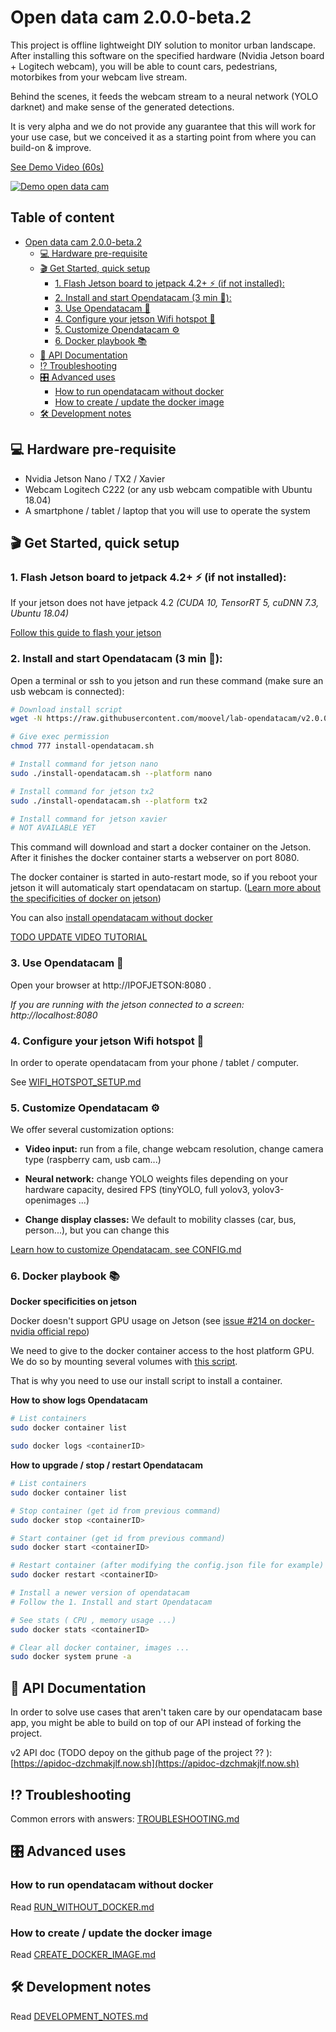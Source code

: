 # Open data cam 2.0.0-beta.2

This project is offline lightweight DIY solution to monitor urban landscape. After installing this software on the specified hardware (Nvidia Jetson board + Logitech webcam), you will be able to count cars, pedestrians, motorbikes from your webcam live stream.

Behind the scenes, it feeds the webcam stream to a neural network (YOLO darknet) and make sense of the generated detections.

It is very alpha and we do not provide any guarantee that this will work for your use case, but we conceived it as a starting point from where you can build-on & improve.

[See Demo Video (60s)](https://www.youtube.com/watch?v=NwXrXHHGSgk)

[![Demo open data cam](https://img.youtube.com/vi/A-TvSjAU1pk/0.jpg)](https://www.youtube.com/watch?v=A-TvSjAU1pk)

## Table of content

- [Open data cam 2.0.0-beta.2](#open-data-cam-200-beta2)
  * [💻 Hardware pre-requisite](#-hardware-pre-requisite)
  * [🎬 Get Started, quick setup](#-get-started-quick-setup)
    + [1. Flash Jetson board to jetpack 4.2+ ⚡️ ️(if not installed)️:](#1-flash-jetson-board-to-jetpack-42-️-️if-not-installed️)
    + [2. Install and start Opendatacam (3 min 🚀):](#2-install-and-start-opendatacam-3-min-)
    + [3. Use Opendatacam 🖖](#3-use-opendatacam-)
    + [4. Configure your jetson Wifi hotspot 📲](#4-configure-your-jetson-wifi-hotspot-)
    + [5. Customize Opendatacam ️️⚙️](#5-customize-opendatacam-)
    + [6. Docker playbook ️📚](#6-docker-playbook-)
  * [🔌 API Documentation](#-api-documentation)
  * [⁉️ Troubleshooting](#-troubleshooting)
  * [🎛 Advanced uses](#-advanced-uses)
    + [How to run opendatacam without docker](#how-to-run-opendatacam-without-docker)
    + [How to create / update the docker image](#how-to-create--update-the-docker-image)
  * [🛠 Development notes](#-development-notes)

## 💻 Hardware pre-requisite

- Nvidia Jetson Nano / TX2 / Xavier
- Webcam Logitech C222 (or any usb webcam compatible with Ubuntu 18.04)
- A smartphone / tablet / laptop that you will use to operate the system

## 🎬 Get Started, quick setup

### 1. Flash Jetson board to jetpack 4.2+ ⚡️ ️(if not installed)️:

If your jetson does not have jetpack 4.2 *(CUDA 10, TensorRT 5, cuDNN 7.3, Ubuntu 18.04)*

[Follow this guide to flash your jetson](https://github.com/moovel/lab-opendatacam/blob/v2/doc/FLASH_JETSON.md)


### 2. Install and start Opendatacam (3 min 🚀):

Open a terminal or ssh to you jetson and run these command (make sure an usb webcam is connected):

```bash
# Download install script
wget -N https://raw.githubusercontent.com/moovel/lab-opendatacam/v2.0.0-beta.2/docker/run-jetson/install-opendatacam.sh

# Give exec permission
chmod 777 install-opendatacam.sh

# Install command for jetson nano
sudo ./install-opendatacam.sh --platform nano

# Install command for jetson tx2
sudo ./install-opendatacam.sh --platform tx2

# Install command for jetson xavier
# NOT AVAILABLE YET
```

This command will download and start a docker container on the Jetson. After it finishes the docker container starts a webserver on port 8080.

The docker container is started in auto-restart mode, so if you reboot your jetson it will automaticaly start opendatacam on startup. ([Learn more about the specificities of docker on jetson](#6-docker-playbook-))

You can also [install opendatacam without docker](#how-to-run-opendatacam-without-docker)

[TODO UPDATE VIDEO TUTORIAL](https://www.youtube.com/watch?v=NwXrXHHGSgk)

### 3. Use Opendatacam 🖖

Open your browser at http://IPOFJETSON:8080 .

*If you are running with the jetson connected to a screen: http://localhost:8080*

### 4. Configure your jetson Wifi hotspot 📲

In order to operate opendatacam from your phone / tablet / computer.

See [WIFI_HOTSPOT_SETUP.md](https://github.com/moovel/lab-opendatacam/blob/v2/doc/WIFI_HOTSPOT_SETUP.md)

### 5. Customize Opendatacam ️️⚙️

We offer several customization options:

- **Video input:** run from a file, change webcam resolution, change camera type (raspberry cam, usb cam...)

- **Neural network:** change YOLO weights files depending on your hardware capacity, desired FPS (tinyYOLO, full yolov3, yolov3-openimages ...)

- **Change display classes:** We default to mobility classes (car, bus, person...), but you can change this

[Learn how to customize Opendatacam, see CONFIG.md](https://github.com/moovel/lab-opendatacam/blob/v2/doc/CONFIG.md)

### 6. Docker playbook ️📚

**Docker specificities on jetson**

Docker doesn't support GPU usage on Jetson (see [issue #214 on docker-nvidia official repo](https://github.com/NVIDIA/nvidia-docker/issues/214))

We need to give to the docker container access to the host platform GPU. We do so by mounting several volumes with [this script](https://github.com/moovel/lab-opendatacam/blob/v2/docker/run-jetson/run-docker.sh).

That is why you need to use our install script to install a container.

**How to show logs Opendatacam**

```bash
# List containers
sudo docker container list

sudo docker logs <containerID>
```

**How to upgrade / stop / restart Opendatacam**

```bash
# List containers
sudo docker container list

# Stop container (get id from previous command)
sudo docker stop <containerID>

# Start container (get id from previous command)
sudo docker start <containerID>

# Restart container (after modifying the config.json file for example)
sudo docker restart <containerID>

# Install a newer version of opendatacam
# Follow the 1. Install and start Opendatacam

# See stats ( CPU , memory usage ...)
sudo docker stats <containerID>

# Clear all docker container, images ...
sudo docker system prune -a
```

## 🔌 API Documentation

In order to solve use cases that aren't taken care by our opendatacam base app, you might be able to build on top of our API instead of forking the project.

v2 API doc (TODO depoy on the github page of the project ?? ): [https://apidoc-dzchmakjlf.now.sh](https://apidoc-dzchmakjlf.now.sh)


## ⁉️ Troubleshooting

Common errors with answers: [TROUBLESHOOTING.md](https://github.com/moovel/lab-opendatacam/blob/v2/doc/TROUBLESHOOTING.md)

## 🎛 Advanced uses

### How to run opendatacam without docker

Read [RUN_WITHOUT_DOCKER.md](https://github.com/moovel/lab-opendatacam/blob/v2/doc/RUN_WITHOUT_DOCKER.md)

### How to create / update the docker image

Read [CREATE_DOCKER_IMAGE.md](https://github.com/moovel/lab-opendatacam/blob/v2/doc/CREATE_DOCKER_IMAGE.md)


## 🛠 Development notes

Read [DEVELOPMENT_NOTES.md](https://github.com/moovel/lab-opendatacam/blob/v2/doc/DEVELOPMENT_NOTES.md)



